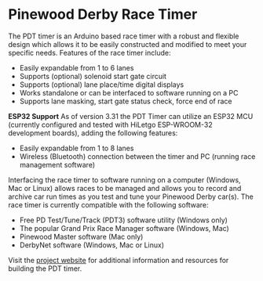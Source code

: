 # Pinewood Derby Race Timer 

The PDT timer is an Arduino based race timer with a robust and flexible design which allows it to be easily constructed and modified to meet your specific needs. Features of the race timer include:

- Easily expandable from 1 to 6 lanes
- Supports (optional) solenoid start gate circuit
- Supports (optional) lane place/time digital displays
- Works standalone or can be interfaced to software running on a PC
- Supports lane masking, start gate status check, force end of race

**ESP32 Support**
As of version 3.31 the PDT Timer can utilize an ESP32 MCU (currently configured and tested with HiLetgo ESP-WROOM-32 development boards), adding the following features: 
- Easily expandable from 1 to 8 lanes
- Wireless (Bluetooth) connection between the timer and PC (running race management software)

Interfacing the race timer to software running on a computer (Windows, Mac or Linux) allows races to be managed and allows you to record and archive car run times as you test and tune your Pinewood Derby car(s).  The race timer is currently compatible with the following software:

- Free PD Test/Tune/Track (PDT3) software utility (Windows only)
- The popular Grand Prix Race Manager software (Windows, Mac)
- Pinewood Master software (Mac only)
- DerbyNet software (Windows, Mac or Linux)

Visit the [project website](https://www.dfgtec.com/pdt) for additional information and resources for building the PDT timer.
